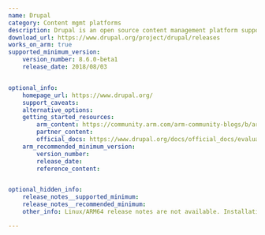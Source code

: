 ```yaml
---
name: Drupal
category: Content mgmt platforms
description: Drupal is an open source content management platform supporting a variety of websites ranging from personal weblogs to large community-driven websites.
download_url: https://www.drupal.org/project/drupal/releases
works_on_arm: true
supported_minimum_version:
    version_number: 8.6.0-beta1
    release_date: 2018/08/03


optional_info:
    homepage_url: https://www.drupal.org/
    support_caveats:
    alternative_options:
    getting_started_resources:
        arm_content: https://community.arm.com/arm-community-blogs/b/architectures-and-processors-blog/posts/how-to-run-lamp-and-drupal-on-a-pandaboard-in-seven-simple-steps
        partner_content:
        official_docs: https://www.drupal.org/docs/official_docs/evaluator-guide
    arm_recommended_minimum_version:
        version_number:
        release_date:
        reference_content:


optional_hidden_info:
    release_notes__supported_minimum: 
    release_notes__recommended_minimum:
    other_info: Linux/ARM64 release notes are not available. Installation and testing are done via the tar(https://www.drupal.org/project/drupal/releases/8.6.0-beta1).

---
```

